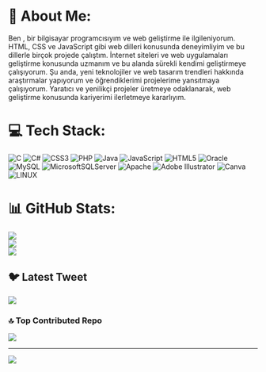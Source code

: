 # 💫 About Me:
Ben , bir bilgisayar programcısıyım ve web geliştirme ile ilgileniyorum. HTML, CSS ve JavaScript gibi web dilleri konusunda deneyimliyim ve bu dillerle birçok projede çalıştım. İnternet siteleri ve web uygulamaları geliştirme konusunda uzmanım ve bu alanda sürekli kendimi geliştirmeye çalışıyorum. Şu anda, yeni teknolojiler ve web tasarım trendleri hakkında araştırmalar yapıyorum ve öğrendiklerimi projelerime yansıtmaya çalışıyorum. Yaratıcı ve yenilikçi projeler üretmeye odaklanarak, web geliştirme konusunda kariyerimi ilerletmeye kararlıyım.


# 💻 Tech Stack:
![C](https://img.shields.io/badge/c-%2300599C.svg?style=for-the-badge&logo=c&logoColor=white) ![C#](https://img.shields.io/badge/c%23-%23239120.svg?style=for-the-badge&logo=c-sharp&logoColor=white) ![CSS3](https://img.shields.io/badge/css3-%231572B6.svg?style=for-the-badge&logo=css3&logoColor=white) ![PHP](https://img.shields.io/badge/php-%23777BB4.svg?style=for-the-badge&logo=php&logoColor=white) ![Java](https://img.shields.io/badge/java-%23ED8B00.svg?style=for-the-badge&logo=java&logoColor=white) ![JavaScript](https://img.shields.io/badge/javascript-%23323330.svg?style=for-the-badge&logo=javascript&logoColor=%23F7DF1E) ![HTML5](https://img.shields.io/badge/html5-%23E34F26.svg?style=for-the-badge&logo=html5&logoColor=white) ![Oracle](https://img.shields.io/badge/Oracle-F80000?style=for-the-badge&logo=oracle&logoColor=white) ![MySQL](https://img.shields.io/badge/mysql-%2300f.svg?style=for-the-badge&logo=mysql&logoColor=white) ![MicrosoftSQLServer](https://img.shields.io/badge/Microsoft%20SQL%20Sever-CC2927?style=for-the-badge&logo=microsoft%20sql%20server&logoColor=white) ![Apache](https://img.shields.io/badge/apache-%23D42029.svg?style=for-the-badge&logo=apache&logoColor=white) ![Adobe Illustrator](https://img.shields.io/badge/adobeillustrator-%23FF9A00.svg?style=for-the-badge&logo=adobeillustrator&logoColor=white) ![Canva](https://img.shields.io/badge/Canva-%2300C4CC.svg?style=for-the-badge&logo=Canva&logoColor=white) ![LINUX](https://img.shields.io/badge/Linux-FCC624?style=for-the-badge&logo=linux&logoColor=black)
# 📊 GitHub Stats:
![](https://github-readme-stats.vercel.app/api?username=F4KOR4LL&theme=dark&hide_border=false&include_all_commits=false&count_private=false)<br/>
![](https://github-readme-streak-stats.herokuapp.com/?user=F4KOR4LL&theme=dark&hide_border=false)<br/>
![](https://github-readme-stats.vercel.app/api/top-langs/?username=F4KOR4LL&theme=dark&hide_border=false&include_all_commits=false&count_private=false&layout=compact)

## 🐦 Latest Tweet
[![](https://gtce.itsvg.in/api?username=https://twitter.com/Tetikoglu13)](https://github.com/VishwaGauravIn/github-twitter-card-embed)

### 🔝 Top Contributed Repo
![](https://github-contributor-stats.vercel.app/api?username=F4KOR4LL&limit=5&theme=dark&combine_all_yearly_contributions=true)

---
[![](https://visitcount.itsvg.in/api?id=F4KOR4LL&icon=0&color=12)](https://visitcount.itsvg.in)

<!-- Proudly created with GPRM ( https://gprm.itsvg.in ) -->
